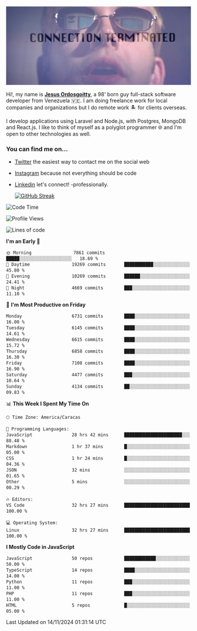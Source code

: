 ![hackers movie reference](./disconnected.jpg)

Hi!, my name is [**Jesus Ordosgoitty**](https://jodaz.dev), a 98' born guy full-stack software developer from Venezuela 🇻🇪. I am doing freelance work for local companies and organizations but I do remote work 🏝️ for clients overseas. 

I develop applications using Laravel and Node.js, with Postgres, MongoDB and React.js. I like to think of myself as a polyglot programmer 🌐 and I'm open to other technologies as well.

### You can find me on...

- [Twitter](https://twitter.com/jodaz_) the easiest way to contact me on the social web
- [Instagram](https://instagram.com/jodaz_) because not everything should be code
- [Linkedin](https://linkedin.com/in/jodaz) let's connect! -professionally.


    [![GitHub Streak](https://streak-stats.demolab.com?user=jodaz&theme=tokyonight)](https://git.io/streak-stats)

<!--START_SECTION:waka-->
![Code Time](http://img.shields.io/badge/Code%20Time-7%2C500%20hrs%2020%20mins-blue)

![Profile Views](http://img.shields.io/badge/Profile%20Views-28-blue)

![Lines of code](https://img.shields.io/badge/From%20Hello%20World%20I%27ve%20Written-82.0%20million%20lines%20of%20code-blue)

**I'm an Early 🐤** 

```text
🌞 Morning                7861 commits        █████░░░░░░░░░░░░░░░░░░░░   18.69 % 
🌆 Daytime                19269 commits       ███████████░░░░░░░░░░░░░░   45.80 % 
🌃 Evening                10269 commits       ██████░░░░░░░░░░░░░░░░░░░   24.41 % 
🌙 Night                  4669 commits        ███░░░░░░░░░░░░░░░░░░░░░░   11.10 % 
```
📅 **I'm Most Productive on Friday** 

```text
Monday                   6731 commits        ████░░░░░░░░░░░░░░░░░░░░░   16.00 % 
Tuesday                  6145 commits        ████░░░░░░░░░░░░░░░░░░░░░   14.61 % 
Wednesday                6615 commits        ████░░░░░░░░░░░░░░░░░░░░░   15.72 % 
Thursday                 6858 commits        ████░░░░░░░░░░░░░░░░░░░░░   16.30 % 
Friday                   7108 commits        ████░░░░░░░░░░░░░░░░░░░░░   16.90 % 
Saturday                 4477 commits        ███░░░░░░░░░░░░░░░░░░░░░░   10.64 % 
Sunday                   4134 commits        ██░░░░░░░░░░░░░░░░░░░░░░░   09.83 % 
```


📊 **This Week I Spent My Time On** 

```text
🕑︎ Time Zone: America/Caracas

💬 Programming Languages: 
JavaScript               28 hrs 42 mins      ██████████████████████░░░   88.48 % 
Markdown                 1 hr 37 mins        █░░░░░░░░░░░░░░░░░░░░░░░░   05.00 % 
CSS                      1 hr 24 mins        █░░░░░░░░░░░░░░░░░░░░░░░░   04.36 % 
JSON                     32 mins             ░░░░░░░░░░░░░░░░░░░░░░░░░   01.65 % 
Other                    5 mins              ░░░░░░░░░░░░░░░░░░░░░░░░░   00.29 % 

🔥 Editors: 
VS Code                  32 hrs 27 mins      █████████████████████████   100.00 % 

💻 Operating System: 
Linux                    32 hrs 27 mins      █████████████████████████   100.00 % 
```

**I Mostly Code in JavaScript** 

```text
JavaScript               50 repos            ████████████░░░░░░░░░░░░░   50.00 % 
TypeScript               14 repos            ████░░░░░░░░░░░░░░░░░░░░░   14.00 % 
Python                   11 repos            ███░░░░░░░░░░░░░░░░░░░░░░   11.00 % 
PHP                      11 repos            ███░░░░░░░░░░░░░░░░░░░░░░   11.00 % 
HTML                     5 repos             █░░░░░░░░░░░░░░░░░░░░░░░░   05.00 % 
```




 Last Updated on 14/11/2024 01:31:14 UTC
<!--END_SECTION:waka-->
